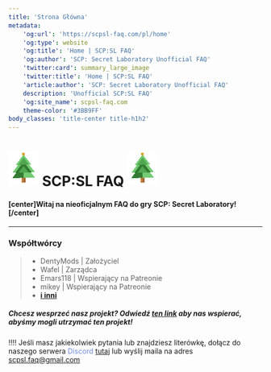 ```yaml
---
title: 'Strona Główna'
metadata:
    'og:url': 'https://scpsl-faq.com/pl/home'
    'og:type': website
    'og:title': 'Home | SCP:SL FAQ'
    'og:author': 'SCP: Secret Laboratory Unofficial FAQ'
    'twitter:card': summary_large_image
    'twitter:title': 'Home | SCP:SL FAQ'
    'article:author': 'SCP: Secret Laboratory Unofficial FAQ'
    description: 'Unofficial SCP:SL FAQ'
    'og:site_name': scpsl-faq.com
    theme-color: '#3BB9FF'
body_classes: 'title-center title-h1h2'
---
```


<head>
    <script async src="https://arc.io/widget.min.js#gh1zTNyW"></script>
</head>

# ![160184032047313160](160184032047313160.png "160184032047313160") **SCP:SL FAQ** ![160184032047313160](160184032047313160.png "160184032047313160")

#### [center]Witaj na nieoficjalnym FAQ do gry SCP: Secret Laboratory![/center]

***

### Współtwórcy

> - DentyMods | Założyciel
> - Wafel | Zarządca
> - Emars118 | Wspierający na Patreonie
> - mikey | Wspierający na Patreonie
> - [<b>i inni</b>](/credits)



##### Chcesz wesprzeć nasz projekt? Odwiedź [ten link](https://www.patreon.com/scpslfaqproject) aby nas wspierać, abyśmy mogli utrzymać ten projekt!

!!!! Jeśli masz jakiekolwiek pytania lub znajdziesz literówkę, dołącz do naszego serwera <span style="color:#7289DA"><i class="fab fa-discord"></i> Discord</span> [tutaj](https://discord.gg/qZ97fZjJeq) lub wyślij maila na adres scpsl.faq@gmail.com
